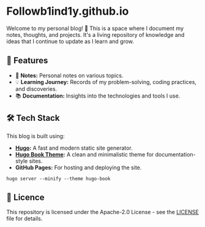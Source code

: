 # Followb1ind1y.github.io

Welcome to my personal blog! 🎉 This is a space where I document my notes, thoughts, and projects. It's a living repository of knowledge and ideas that I continue to update as I learn and grow.

## 🌟 Features
- 📝 **Notes:** Personal notes on various topics.
- 💡 **Learning Journey:** Records of my problem-solving, coding practices, and discoveries.
- 📚 **Documentation:** Insights into the technologies and tools I use.

## 🛠️ Tech Stack
This blog is built using:
- **[Hugo](https://gohugo.io/):** A fast and modern static site generator.
- **[Hugo Book Theme](https://github.com/alex-shpak/hugo-book):** A clean and minimalistic theme for documentation-style sites.
- **GitHub Pages:** For hosting and deploying the site.

```
hugo server --minify --theme hugo-book 
```

## 📜 **Licence**

This repository is licensed under the Apache-2.0 License - see the [LICENSE](https://github.com/Followb1ind1y/Face-Mask-Detection/LICENSE) file for details.